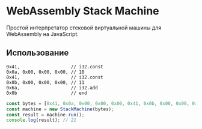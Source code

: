# WebAssembly Stack Machine
Простой интерпретатор стековой виртуальной машины 
для WebAssembly на JavaScript.

## Использование
```
0x41,                   // i32.const
0x0a, 0x00, 0x00, 0x00, // 10
0x41,                   // i32.const
0x0b, 0x00, 0x00, 0x00, // 11
0x6a,                   // i32.add
0x0b                    // end
```

```javascript
const bytes = [0x41, 0x0a, 0x00, 0x00, 0x00, 0x41, 0x0b, 0x00, 0x00, 0x00, 0x6a, 0x0b];
const machine = new StackMachine(bytes);
const result = machine.run();
console.log(result); // 21
```
